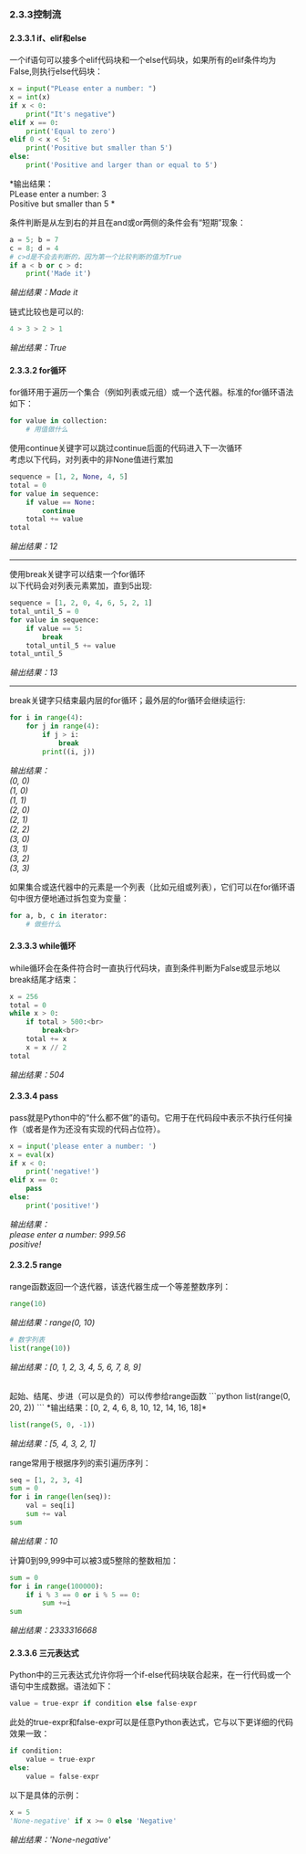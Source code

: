 ### 2.3.3控制流
#### 2.3.3.1 if、elif和else
一个if语句可以接多个elif代码块和一个else代码块，如果所有的elif条件均为False,则执行else代码块：
```python
x = input("PLease enter a number: ")
x = int(x)
if x < 0:
    print("It's negative")
elif x == 0:
    print('Equal to zero')
elif 0 < x < 5:
    print('Positive but smaller than 5')
else:
    print('Positive and larger than or equal to 5')
```
*输出结果：<br>
PLease enter a number: 3<br>
Positive but smaller than 5
*

条件判断是从左到右的并且在and或or两侧的条件会有“短期”现象：
```python
a = 5; b = 7
c = 8; d = 4
# c>d是不会去判断的，因为第一个比较判断的值为True
if a < b or c > d:
    print('Made it')
```
*输出结果：Made it*

链式比较也是可以的:
```python
4 > 3 > 2 > 1
```
*输出结果：True*

#### 2.3.3.2 for循环
for循环用于遍历一个集合（例如列表或元组）或一个迭代器。标准的for循环语法如下：
```python
for value in collection:
    # 用值做什么
```
使用continue关键字可以跳过continue后面的代码进入下一次循环<br>
考虑以下代码，对列表中的非None值进行累加
```python
sequence = [1, 2, None, 4, 5]
total = 0
for value in sequence:
    if value == None:
        continue
    total += value
total
```
*输出结果：12*

***
使用break关键字可以结束一个for循环<br>
以下代码会对列表元素累加，直到5出现:
```python
sequence = [1, 2, 0, 4, 6, 5, 2, 1]
total_until_5 = 0
for value in sequence:
    if value == 5:
        break
    total_until_5 += value
total_until_5
```
*输出结果：13*

***
break关键字只结束最内层的for循环；最外层的for循环会继续运行:
```python
for i in range(4):
    for j in range(4):
        if j > i:
            break
        print((i, j))
```
*输出结果：<br>
(0, 0)<br>
(1, 0)<br>
(1, 1)<br>
(2, 0)<br>
(2, 1)<br>
(2, 2)<br>
(3, 0)<br>
(3, 1)<br>
(3, 2)<br>
(3, 3)<br>*

如果集合或迭代器中的元素是一个列表（比如元组或列表），它们可以在for循环语句中很方便地通过拆包变为变量：
```python
for a, b, c in iterator:
    # 做些什么
```

#### 2.3.3.3  while循环
while循环会在条件符合时一直执行代码块，直到条件判断为False或显示地以break结尾才结束：
```python
x = 256
total = 0
while x > 0:
    if total > 500:<br>
        break<br>
    total += x
    x = x // 2
total
```
*输出结果：504*

#### 2.3.3.4 pass
pass就是Python中的“什么都不做”的语句。它用于在代码段中表示不执行任何操作（或者是作为还没有实现的代码占位符）。
```python
x = input('please enter a number: ')
x = eval(x)
if x < 0:
    print('negative!')
elif x == 0:
    pass
else:
    print('positive!')
```
*输出结果：<br>
please enter a number: 999.56<br>
positive!*

#### 2.3.2.5 range
range函数返回一个迭代器，该迭代器生成一个等差整数序列：
```python
range(10)
```
*输出结果：range(0, 10)*

```python
# 数字列表
list(range(10))
```
*输出结果：[0, 1, 2, 3, 4, 5, 6, 7, 8, 9]*

<br>
起始、结尾、步进（可以是负的）可以传参给range函数
```python
list(range(0, 20, 2))
```
*输出结果：[0, 2, 4, 6, 8, 10, 12, 14, 16, 18]*

```python
list(range(5, 0, -1))
```
*输出结果：[5, 4, 3, 2, 1]*

range常用于根据序列的索引遍历序列：
```python
seq = [1, 2, 3, 4]
sum = 0
for i in range(len(seq)):
    val = seq[i]
    sum += val
sum
```
*输出结果：10*

计算0到99,999中可以被3或5整除的整数相加：
```python
sum = 0
for i in range(100000):
    if i % 3 == 0 or i % 5 == 0:
        sum +=i
sum
```
*输出结果：2333316668*

#### 2.3.3.6 三元表达式
Python中的三元表达式允许你将一个if-else代码块联合起来，在一行代码或一个语句中生成数据。语法如下：
```python
value = true-expr if condition else false-expr
```

此处的true-expr和false-expr可以是任意Python表达式，它与以下更详细的代码效果一致：
```python
if condition:
    value = true-expr
else:
    value = false-expr
```

以下是具体的示例：
```python
x = 5
'None-negative' if x >= 0 else 'Negative'
```
*输出结果：'None-negative'*
